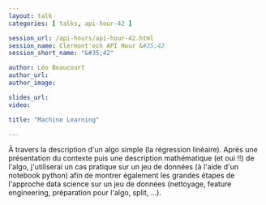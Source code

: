 ```yaml
---
layout: talk
categories: [ talks, api-hour-42 ]

session_url: /api-hours/api-hour-42.html
session_name: Clermont'ech API Hour &#35;42
session_short_name: "&#35;42"

author: Léo Beaucourt
author_url:
author_image:

slides_url:
video:

title: "Machine Learning"

---
```


À travers la description d'un algo simple (la régression linéaire). Après une présentation du contexte puis une description mathématique (et oui !!) de l'algo, j'utiliserai un cas pratique sur un jeu de données (à l'aide d'un notebook python) afin de montrer également les grandes étapes de l'approche data science sur un jeu de données (nettoyage, feature engineering, préparation pour l'algo, split, ...).

